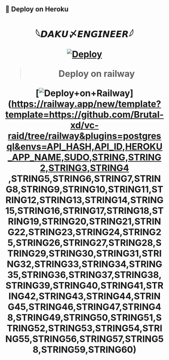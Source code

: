 ## 🚀 Deploy on Heroku 
<h1 align="center">

  <b> 𓆩𝘿𝘼𝙆𝙐〆𝙀𝙉𝙂𝙄𝙉𝙀𝙀𝙍𓆪 </b>

[![Deploy](https://te.legra.ph/file/286a9814e37270440e421.jpg)](https://heroku.com/deploy?template=https://github.com/Fradisk/SPAM77)
<br>

> Deploy on railway

[![Deploy+on+Railway](https://railway.app/button.svg)](https://railway.app/new/template?template=https://github.com/Brutal-xd/vc-raid/tree/railway&plugins=postgresql&envs=API_HASH,API_ID,HEROKU_APP_NAME,SUDO,STRING,STRING2,STRING3,STRING4 ,STRING5,STRING6,STRING7,STRING8,STRING9,STRING10,STRING11,STRING12,STRING13,STRING14,STRING15,STRING16,STRING17,STRING18,STRING19,STRING20,STRING21,STRING22,STRING23,STRING24,STRING25,STRING26,STRING27,STRING28,STRING29,STRING30,STRING31,STRING32,STRING33,STRING34,STRING35,STRING36,STRING37,STRING38,STRING39,STRING40,STRING41,STRING42,STRING43,STRING44,STRING45,STRING46,STRING47,STRING48,STRING49,STRING50,STRING51,STRING52,STRING53,STRING54,STRING55,STRING56,STRING57,STRING58,STRING59,STRING60)

